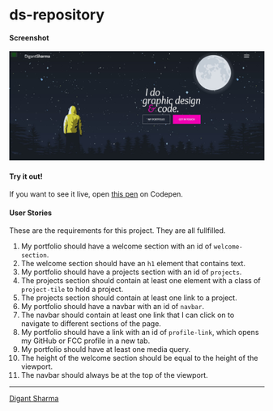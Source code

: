 # ds-repository

#### Screenshot

![Screenshot](Screenshot.jpg)

#### Try it out!

If you want to see it live, open [this pen](https://codepen.io/digantsharma1998/pen/dyVdJBo) on Codepen.

#### User Stories

These are the requirements for this project. They are all fullfilled.

1. My portfolio should have a welcome section with an id of ```welcome-section```.
2. The welcome section should have an ```h1``` element that contains text.
3. My portfolio should have a projects section with an id of ```projects```.
4. The projects section should contain at least one element with a class of ```project-tile``` to hold a project.
5. The projects section should contain at least one link to a project.
6. My portfolio should have a navbar with an id of ```navbar```.
7. The navbar should contain at least one link that I can click on to navigate to different sections of the page.
8. My portfolio should have a link with an id of ```profile-link```, which opens my GitHub or FCC profile in a new tab.
9. My portfolio should have at least one media query.
10. The height of the welcome section should be equal to the height of the viewport.
11. The navbar should always be at the top of the viewport.


---

[Digant Sharma](https://www.linkedin.com/in/digant-sharma-915510145/)
